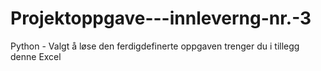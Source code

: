 # Projektoppgave---innleverng-nr.-3
Python - Valgt å løse den ferdigdefinerte oppgaven trenger du i tillegg denne Excel
